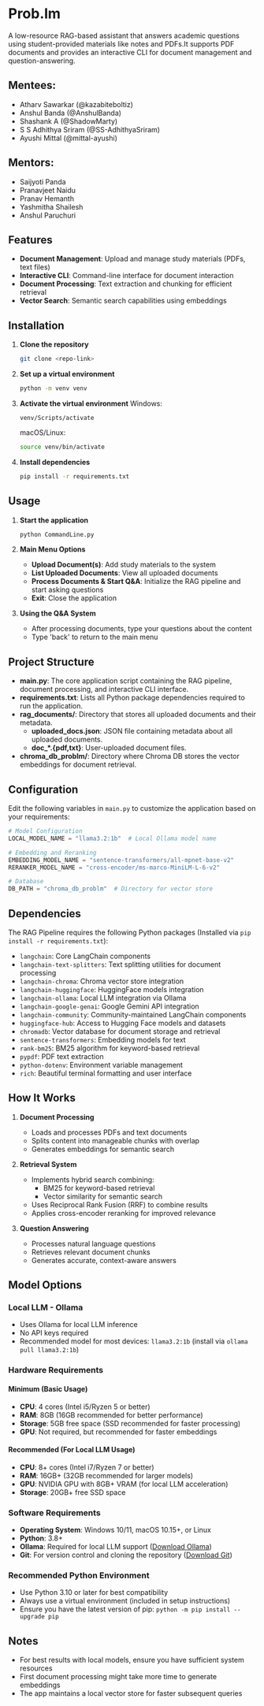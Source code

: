 # Prob.lm

A low-resource RAG-based assistant that answers academic questions using student-provided materials like notes and PDFs.It supports PDF documents and provides an interactive CLI for document management and question-answering.

## Mentees:

- Atharv Sawarkar (@kazabiteboltiz)
- Anshul Banda (@AnshulBanda)
- Shashank A (@ShadowMarty)
- S S Adhithya Sriram (@SS-AdhithyaSriram)
- Ayushi Mittal (@mittal-ayushi)


## Mentors:

- Saijyoti Panda
- Pranavjeet Naidu
- Pranav Hemanth
- Yashmitha Shailesh
- Anshul Paruchuri

## Features

- **Document Management**: Upload and manage study materials (PDFs, text files)
- **Interactive CLI**: Command-line interface for document interaction
- **Document Processing**: Text extraction and chunking for efficient retrieval
- **Vector Search**: Semantic search capabilities using embeddings

## Installation

1. **Clone the repository**
   ```bash
   git clone <repo-link>
   ```

2. **Set up a virtual environment**
   ```bash
   python -m venv venv
   ```

3. **Activate the virtual environment**
   Windows:
     ```
     venv/Scripts/activate
     ```
   macOS/Linux:
     ```bash
     source venv/bin/activate
     ```

4. **Install dependencies**
   ```bash
   pip install -r requirements.txt
   ```

## Usage

1. **Start the application**
   ```bash
   python CommandLine.py
   ```

2. **Main Menu Options**
   - **Upload Document(s)**: Add study materials to the system
   - **List Uploaded Documents**: View all uploaded documents
   - **Process Documents & Start Q&A**: Initialize the RAG pipeline and start asking questions
   - **Exit**: Close the application

3. **Using the Q&A System**
   - After processing documents, type your questions about the content
   - Type 'back' to return to the main menu

## Project Structure

- **main.py**: The core application script containing the RAG pipeline, document processing, and interactive CLI interface.
- **requirements.txt**: Lists all Python package dependencies required to run the application.
- **rag_documents/**: Directory that stores all uploaded documents and their metadata.
  - **uploaded_docs.json**: JSON file containing metadata about all uploaded documents.
  - **doc_*.{pdf,txt}**: User-uploaded document files.
- **chroma_db_problm/**: Directory where Chroma DB stores the vector embeddings for document retrieval.

## Configuration

Edit the following variables in `main.py` to customize the application based on your requirements:

```python
# Model Configuration
LOCAL_MODEL_NAME = "llama3.2:1b"  # Local Ollama model name

# Embedding and Reranking
EMBEDDING_MODEL_NAME = "sentence-transformers/all-mpnet-base-v2"
RERANKER_MODEL_NAME = "cross-encoder/ms-marco-MiniLM-L-6-v2"

# Database
DB_PATH = "chroma_db_problm"  # Directory for vector store
```

## Dependencies

The RAG Pipeline requires the following Python packages (Installed via `pip install -r requirements.txt`):

- `langchain`: Core LangChain components
- `langchain-text-splitters`: Text splitting utilities for document processing
- `langchain-chroma`: Chroma vector store integration
- `langchain-huggingface`: HuggingFace models integration
- `langchain-ollama`: Local LLM integration via Ollama
- `langchain-google-genai`: Google Gemini API integration
- `langchain-community`: Community-maintained LangChain components
- `huggingface-hub`: Access to Hugging Face models and datasets
- `chromadb`: Vector database for document storage and retrieval
- `sentence-transformers`: Embedding models for text
- `rank-bm25`: BM25 algorithm for keyword-based retrieval
- `pypdf`: PDF text extraction
- `python-dotenv`: Environment variable management
- `rich`: Beautiful terminal formatting and user interface

## How It Works

1. **Document Processing**
   - Loads and processes PDFs and text documents
   - Splits content into manageable chunks with overlap
   - Generates embeddings for semantic search

2. **Retrieval System**
   - Implements hybrid search combining:
     - BM25 for keyword-based retrieval
     - Vector similarity for semantic search
   - Uses Reciprocal Rank Fusion (RRF) to combine results
   - Applies cross-encoder reranking for improved relevance

3. **Question Answering**
   - Processes natural language questions
   - Retrieves relevant document chunks
   - Generates accurate, context-aware answers

## Model Options

### Local LLM - Ollama
- Uses Ollama for local LLM inference
- No API keys required
- Recommended model for most devices: `llama3.2:1b` (install via `ollama pull llama3.2:1b`)

### Hardware Requirements

#### Minimum (Basic Usage)
- **CPU**: 4 cores (Intel i5/Ryzen 5 or better)
- **RAM**: 8GB (16GB recommended for better performance)
- **Storage**: 5GB free space (SSD recommended for faster processing)
- **GPU**: Not required, but recommended for faster embeddings

#### Recommended (For Local LLM Usage)
- **CPU**: 8+ cores (Intel i7/Ryzen 7 or better)
- **RAM**: 16GB+ (32GB recommended for larger models)
- **GPU**: NVIDIA GPU with 8GB+ VRAM (for local LLM acceleration)
- **Storage**: 20GB+ free SSD space

### Software Requirements
- **Operating System**: Windows 10/11, macOS 10.15+, or Linux
- **Python**: 3.8+
- **Ollama**: Required for local LLM support ([Download Ollama](https://ollama.com/))
- **Git**: For version control and cloning the repository ([Download Git](https://git-scm.com/downloads))

### Recommended Python Environment
- Use Python 3.10 or later for best compatibility
- Always use a virtual environment (included in setup instructions)
- Ensure you have the latest version of pip: `python -m pip install --upgrade pip`

## Notes

- For best results with local models, ensure you have sufficient system resources
- First document processing might take more time to generate embeddings
- The app maintains a local vector store for faster subsequent queries
